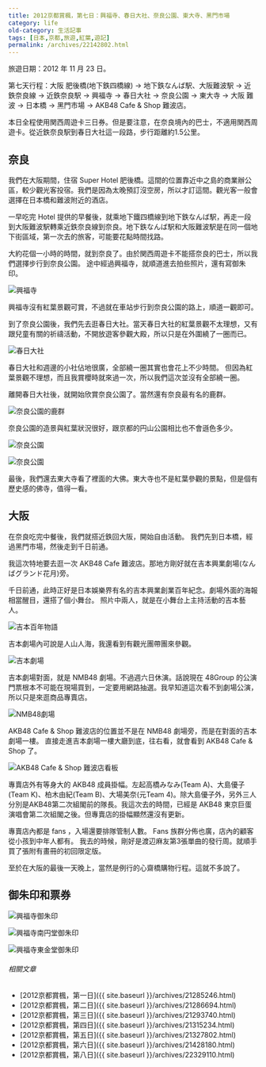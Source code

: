 ```yaml
---
title: 2012京都賞楓，第七日：興福寺、春日大社、奈良公園、東大寺、黑門市場
category: life
old-category: 生活記事
tags: [日本,京都,旅遊,紅葉,遊記]
permalink: /archives/22142802.html
---
```


旅遊日期：2012 年 11 月 23 日。

第七天行程：大阪 肥後橋(地下鉄四橋線) -> 地下鉄なんば駅、大阪難波駅 -> 近鉄奈良線 -> 近鉄奈良駅 -> 興福寺 -> 春日大社 -> 奈良公園 -> 東大寺 -> 大阪 難波 -> 日本橋 -> 黑門市場 -> AKB48 Cafe & Shop 難波店。

本日全程使用関西周遊卡三日券。但是要注意，在奈良境內的巴士，不適用関西周遊卡。從近鉄奈良駅到春日大社這一段路，步行距離約1.5公里。

<!--more-->

## 奈良

我們在大阪期間，住宿 Super Hotel 肥後橋。這間的位置靠近中之島的商業辦公區，較少觀光客投宿。我們是因為太晚預訂沒空房，所以才訂這間。觀光客一般會選擇在日本橋和難波附近的酒店。

一早吃完 Hotel 提供的早餐後，就乘地下鐵四橋線到地下鉄なんば駅，再走一段到大阪難波駅轉乘近鉄奈良線到奈良。地下鉄なんば駅和大阪難波駅是在同一個地下街區域，第一次去的旅客，可能要花點時間找路。

大約花個一小時的時間，就到奈良了。由於関西周遊卡不能搭奈良的巴士，所以我們選擇步行到奈良公園。
途中經過興福寺，就順道進去拍些照片，還有寫御朱印。

![興福寺](https://rocksaying.github.io/images/imgur/qCcgjn7.jpg)

興福寺沒有紅葉景觀可賞，不過就在車站步行到奈良公園的路上，順道一觀即可。

到了奈良公園後，我們先去逛春日大社。當天春日大社的紅葉景觀不太理想，又有跟兒童有關的祈禱活動，不開放遊客參觀大殿，所以只是在外圍繞了一圈而已。

![春日大社](https://rocksaying.github.io/images/imgur/wrovIDr.jpg)

春日大社和週邊的小社佔地很廣，全部繞一圈其實也會花上不少時間。
但因為紅葉景觀不理想，而且我賞櫻時就來過一次，所以我們這次並沒有全部繞一圈。

離開春日大社後，就開始欣賞奈良公園了。當然還有奈良最有名的鹿群。

![奈良公園的鹿群](https://rocksaying.github.io/images/imgur/hk4juzP.jpg)

奈良公園的造景與紅葉狀況很好，跟京都的円山公園相比也不會遜色多少。

![奈良公園](https://rocksaying.github.io/images/imgur/lqKLv9H.jpg)

![奈良公園](https://rocksaying.github.io/images/imgur/0D1C5Rb.jpg)

最後，我們還去東大寺看了裡面的大佛。東大寺也不是紅葉參觀的景點，但是個有歷史感的佛寺，值得一看。

## 大阪

在奈良吃完中餐後，我們就搭近鉄回大阪，開始自由活動。
我們先到日本橋，經過黑門市場，然後走到千日前通。

我這次特地要去逛一次 AKB48 Cafe 難波店。那地方剛好就在吉本興業劇場(なんばグランド花月)旁。

千日前通，此時正好是日本娛樂界有名的吉本興業創業百年紀念。劇場外面的海報相當醒目，還搭了個小舞台。
照片中兩人，就是在小舞台上主持活動的吉本藝人。

![吉本百年物語](https://rocksaying.github.io/images/imgur/vsxM3Fj.jpg)

吉本劇場內可說是人山人海，我還看到有觀光團帶團來參觀。

![吉本劇場](https://rocksaying.github.io/images/imgur/wBfmSap.jpg)

吉本劇場對面，就是 NMB48 劇場。不過週六日休演。話說現在 48Group 的公演門票根本不可能在現場買到，一定要用網路抽選。我早知道這次看不到劇場公演，所以只是來逛商品專賣店。

![NMB48劇場](https://rocksaying.github.io/images/imgur/h9WecbQ.jpg)

AKB48 Cafe & Shop 難波店的位置並不是在 NMB48 劇場旁，而是在對面的吉本劇場一樓。
直接走進吉本劇場一樓大廳到底，往右看，就會看到 AKB48 Cafe & Shop 了。

![AKB48 Cafe & Shop 難波店看板](https://rocksaying.github.io/images/imgur/Qw6Lrab.jpg)

專賣店外有等身大的 AKB48 成員掛幅。左起高橋みなみ(Team A)、大島優子(Team K)、柏木由紀(Team B)、大場美奈(元Team 4)。除大島優子外，另外三人分別是AKB48第二次組閣前的隊長。我這次去的時間，已經是 AKB48 東京巨蛋演唱會第二次組閣之後。但專賣店的掛幅顯然還沒有更新。

專賣店內都是 fans ，入場還要排隊管制人數。 Fans 族群分佈也廣，店內的顧客從小孩到中年人都有。
我去的時候，剛好是渡辺麻友第3張單曲的發行周。就順手買了張附有畫冊的初回限定版。

至於在大阪的最後一天晚上，當然是例行的心齋橋購物行程。這就不多說了。

## 御朱印和票券

![興福寺御朱印](https://rocksaying.github.io/images/imgur/0Fh7MIp.jpg)

![興福寺南円堂御朱印](https://rocksaying.github.io/images/imgur/37olYGm.jpg)

![興福寺東金堂御朱印](https://rocksaying.github.io/images/imgur/feVW3OZ.jpg)

###### 相關文章

* [2012京都賞楓，第一日]({{ site.baseurl }}/archives/21285246.html)
* [2012京都賞楓，第二日]({{ site.baseurl }}/archives/21286694.html)
* [2012京都賞楓，第三日]({{ site.baseurl }}/archives/21293740.html)
* [2012京都賞楓，第四日]({{ site.baseurl }}/archives/21315234.html)
* [2012京都賞楓，第五日]({{ site.baseurl }}/archives/21327802.html)
* [2012京都賞楓，第六日]({{ site.baseurl }}/archives/21428180.html)
* [2012京都賞楓，第八日]({{ site.baseurl }}/archives/22329110.html)
